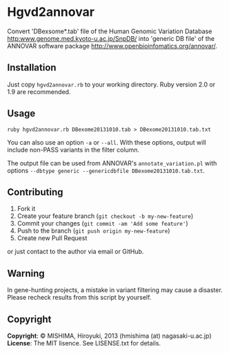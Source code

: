 # Hgvd2annovar

Convert 'DBexsome*.tab' file of the Human Genomic Variation Database <http:www.genome.med.kyoto-u.ac.jp/SnpDB/> into 'generic DB file' of the ANNOVAR software package <http://www.openbioinfomatics.org/annovar/>.

## Installation

Just copy `hgvd2annovar.rb` to your working directory. Ruby version 2.0 or 1.9 are recommended. 

## Usage

`ruby hgvd2annovar.rb DBexome20131010.tab > DBexome20131010.tab.txt`

You can also use an option `-a` or `--all`. With these options, output will include non-PASS variants in the filter column.

The output file can be used from ANNOVAR's `annotate_variation.pl` with options `--dbtype generic --genericdbfile DBexome20131010.tab.txt`.

## Contributing

1. Fork it
2. Create your feature branch (`git checkout -b my-new-feature`)
3. Commit your changes (`git commit -am 'Add some feature'`)
4. Push to the branch (`git push origin my-new-feature`)
5. Create new Pull Request

or just contact to the author via email or GitHub. 

## Warning
In gene-hunting projects, a mistake in variant filtering may cause a disaster. Please recheck results from this script by yourself. 

## Copyright
**Copyright**: &copy; MISHIMA, Hiroyuki, 2013 (hmishima (at) nagasaki-u.ac.jp)
**License**: The MIT lisence. See LISENSE.txt for details.

